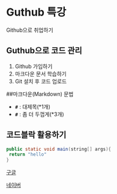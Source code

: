 # Guthub 특강

Github으로 취업하기

## Guthub으로 코드 관리

1. Github 가입하기
2. 마크다운 문서 학습하기
3. Git 설치 후 코드 업로드 

##마크다운(Markdown) 문법

* **`#`** : 대제목(*1개)
* ***`#`*** : 좀 더 두껍게(*3개) 

## 코드블락 활용하기

```java
public static void main(string[] args){
 return "hello"
}
```

[구글]( [https://google.com](https://google.com/))

[네이버](www.naver.com)

